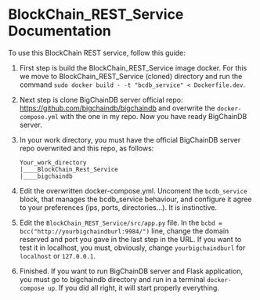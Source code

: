 # BlockChain_REST_Service Documentation

To use this BlockChain REST service, follow this guide: 

1. First step is build the BlockChain_REST_Service image docker. For this we move to BlockChain_REST_Service
(cloned) directory and run the command `sudo docker build - -t "bcdb_service" < Dockerfile.dev`.

2. Next step is clone BigChainDB server official repo: https://github.com/bigchaindb/bigchaindb
and overwrite the `docker-compose.yml` with the one in my repo. Now you have ready BigChainDB server.

3. In your work directory, you must have the official BigChainDB server repo overwrited and this repo, as follows:
    ```
    Your_work_directory
    |____BlockChain_Rest_Service
    |____bigchaindb
    ```
    
4. Edit the overwritten docker-compose.yml. Uncoment the `bcdb_service` block, that manages the bcdb_service
behaviour, and configure it agree to your preferences (ips, ports, directories...). It is instinctive.

5. Edit the `BlockChain_REST_Service/src/app.py` file. In the `bcbd = bcc("http://yourbigchaindburl:9984/")` line,
change the domain reserved and port you gave in the last step in the URL. If you want to test it in localhost,
you must, obviously, change `yourbigchaindburl` for `localhost` or `127.0.0.1`.

6. Finished. If you want to run BigChainDB server and Flask application, you must go to bigchaindb directory and run in a terminal
`docker-compose up`. If you did all right, it will start properly everything.
